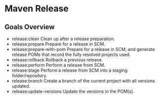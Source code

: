 # Maven Release

## Goals Overview
* release:clean Clean up after a release preparation.
* release:prepare Prepare for a release in SCM.
* release:prepare-with-pom Prepare for a release in SCM, and generate release POMs that record the fully resolved projects used.
* release:rollback Rollback a previous release.
* release:perform Perform a release from SCM.
* release:stage Perform a release from SCM into a staging folder/repository.
* release:branch Create a branch of the current project with all versions updated.
* release:update-versions Update the versions in the POM(s).

